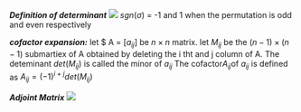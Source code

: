 ***Definition of determinant***
![](../../attach/Determinat.png)
$sgn(\sigma)$ = -1 and 1 when the permutation is odd and even respectively

***cofactor expansion:***
let $ A = $[a_{ij}]$  be $n\times n$ matrix. let $M_{ij}$ be the $(n-1)\times (n-1)$ submartiex of A obtained by deleting the i tht and j column of A.
The deteminant $det(M_{ij})$ is called the minor of $a_{ij}$
The cofactor$A_{ij}$of $a_{ij}$ is defined as $A_{ij} = (-1)^{i+j}det(M_{ij})$ 

***Adjoint Matrix***
![](../../attach/Determinat-1.png)



